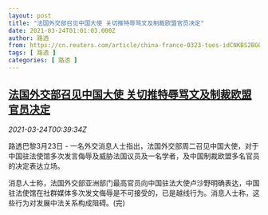 ```yaml
---
layout: post
title: "法国外交部召见中国大使 关切推特辱骂文及制裁欧盟官员决定"
date: 2021-03-24T01:01:03.000Z
author: 路透
from: https://cn.reuters.com/article/china-france-0323-tues-idCNKBS2BG01O
tags: [ 路透 ]
categories: [ 路透 ]
---
```

<!--1616547663000-->
[法国外交部召见中国大使 关切推特辱骂文及制裁欧盟官员决定](https://cn.reuters.com/article/china-france-0323-tues-idCNKBS2BG01O)
------

<div>
<div><i>2021-03-24T00:39:34Z</i></div><p>路透巴黎3月23日 - 一名外交消息人士指出，法国外交部周二召见中国大使，对于中国驻法使馆多次发言侮辱及威胁法国议员及一名学者，及中国制裁欧盟多名官员的决定表达立场。</p><p>消息人士称，法国外交部亚洲部门最高官员向中国驻法大使卢沙野明确表达，中国驻法使馆在社群媒体多次发文侮辱是不可接受的，已是越线行为。消息人士称，这些行为对发展中法关系构成阻碍。(完)</p>
</div>
